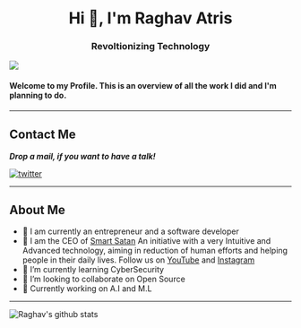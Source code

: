 <h1 align="center">Hi 👋, I'm Raghav Atris</h1>
<h3 align="center">Revoltionizing Technology</h3>

![](https://komarev.com/ghpvc/?username=RaghavAtris69)

#### Welcome to my Profile. This is an overview of all the work I did and I'm planning to do.

---
## Contact Me

***Drop a mail, if you want to have a talk!***

<a href="mailto:atrisraghav@gmail.com" target="_blank"><img src="https://img.shields.io/badge/Gmail-D14836?style=for-the-badge&logo=gmail&logoColor=white" alt="twitter"></a>

---

## About Me
- 🔭 I am currently an entrepreneur and a software developer
- 🚀 I am the CEO of [Smart Satan](https://www.smartsatan.com) An initiative with a very Intuitive and Advanced technology, aiming in reduction of human efforts and helping people in their daily lives. Follow us on [YouTube](youtube.com/@SmartSatan)  and [Instagram](Instragram.com/smart_satan)
- 🌱 I’m currently learning CyberSecurity
- 👯 I’m looking to collaborate on Open Source 
- 💪 Currently working on A.I and M.L
---

![Raghav's github stats](https://github-readme-stats.vercel.app/api?username=RaghavAtris69&theme=tokyonight&show_icons=true)
